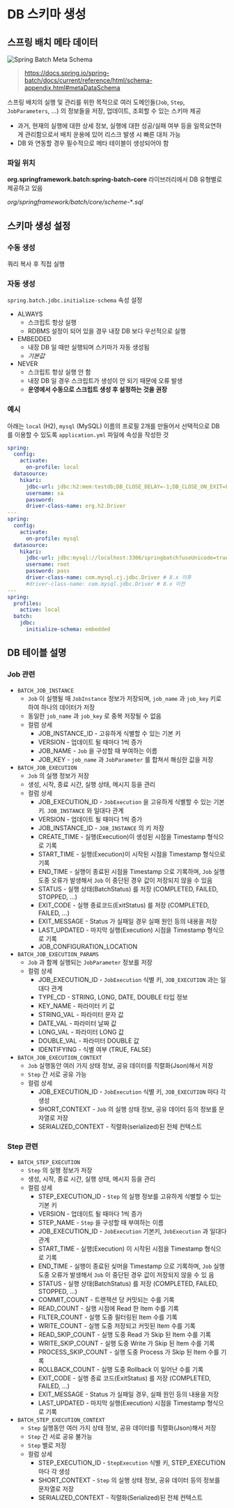 # DB 스키마 생성

## 스프링 배치 메타 데이터

![Spring Batch Meta Schema](https://docs.spring.io/spring-batch/docs/current/reference/html/images/meta-data-erd.png)

> https://docs.spring.io/spring-batch/docs/current/reference/html/schema-appendix.html#metaDataSchema

스프링 배치의 실행 및 관리를 위한 목적으로 여러 도메인들(`Job`, `Step`, `JobParameters`, ...) 의 정보들을 저장, 업데이트, 조회할 수 있는 스키마 제공

* 과거, 현재의 실행에 대한 상세 정보, 실행에 대한 성공/실패 여부 등을 일목요연하게 관리함으로서 배치 운용에 있어 리스크 발생 시 빠른 대처 가능
* DB 와 연동할 경우 필수적으로 메타 테이블이 생성되어야 함

### 파일 위치

**org.springframework.batch:spring-batch-core** 라이브러리에서 DB 유형별로 제공하고 있음

*org/springframework/batch/core/scheme-***.sql*

## 스키마 생성 설정

### 수동 생성

쿼리 복사 후 직접 실행

### 자동 생성

`spring.batch.jdbc.initialize-schema` 속성 설정

* ALWAYS
   + 스크립트 항상 실행
   + RDBMS 설정이 되어 있을 경우 내장 DB 보다 우선적으로 실행
* EMBEDDED
   + 내장 DB 일 때만 실행되며 스키마가 자동 생성됨
   + *기본값*
* NEVER
   + 스크립트 항상 실행 안 함
   + 내장 DB 일 경우 스크립트가 생성이 안 되기 때문에 오류 발생
   + **운영에서 수동으로 스크립트 생성 후 설정하는 것을 권장**

### 예시

아래는 `local` (H2), `mysql` (MySQL) 이름의 프로필 2개를 만들어서 선택적으로 DB 를 이용할 수 있도록 `application.yml` 파일에 속성을 작성한 것

```yaml
spring:
  config:
    activate:
      on-profile: local
  datasource:
    hikari:
      jdbc-url: jdbc:h2:mem:testdb;DB_CLOSE_DELAY=-1;DB_CLOSE_ON_EXIT=FALSE
      username: sa
      password:
      driver-class-name: org.h2.Driver
---
spring:
  config:
    activate:
      on-profile: mysql
  datasource:
    hikari:
      jdbc-url: jdbc:mysql://localhost:3306/springbatch?useUnicode=true&characterEncoding=utf8
      username: root
      password: pass
      driver-class-name: com.mysql.cj.jdbc.Driver # 8.x 이후
      #driver-class-name: com.mysql.jdbc.Driver # 8.x 이전
---
spring:
  profiles:
    active: local
  batch:
    jdbc:
      initialize-schema: embedded
```

## DB 테이블 설명

### Job 관련

* `BATCH_JOB_INSTANCE`
   + `Job` 이 실행될 때 `JobInstance` 정보가 저장되며, `job_name` 과 `job_key` 키로 하여 하나의 데이터가 저장
   + 동일한 `job_name` 과 `job_key` 로 중복 저장될 수 없음
   + 컬럼 상세
      + JOB_INSTANCE_ID - 고유하게 식별할 수 있는 기본 키
      + VERSION - 업데이트 될 때마다 1씩 증가
      + JOB_NAME - `Job` 을 구성할 때 부여하는 이름
      + JOB_KEY - `job_name` 과 `JobParameter` 를 합쳐서 해싱한 값을 저장
* `BATCH_JOB_EXECUTION`
   + `Job` 의 실행 정보가 저장
   + 생성, 시작, 종료 시간, 실행 상태, 메시지 등을 관리
   + 컬럼 상세
     + JOB_EXECUTION_ID - `JobExecution` 을 고유하게 식별할 수 있는 기본 키. `JOB_INSTANCE` 와 일대다 관계
     + VERSION - 업데이트 될 때마다 1씩 증가
     + JOB_INSTANCE_ID - `JOB_INSTANCE` 의 키 저장
     + CREATE_TIME - 실행(Execution)이 생성된 시점을 Timestamp 형식으로 기록
     + START_TIME - 실행(Execution)이 시작된 시점을 Timestamp 형식으로 기록
     + END_TIME - 실행이 종료된 시점을 Timestamp 으로 기록하며, `Job` 실행 도중 오류가 발생해서 `Job` 이 중단된 경우 값이 저장되지 않을 수 있음
     + STATUS - 실행 상태(BatchStatus) 를 저장 (COMPLETED, FAILED, STOPPED, ...)
     + EXIT_CODE - 실행 종료코드(ExitStatus) 를 저장 (COMPLETED, FAILED, ...)
     + EXIT_MESSAGE - Status 가 실패일 경우 실패 원인 등의 내용을 저장
     + LAST_UPDATED - 마지막 실행(Execution) 시점을 Timestamp 형식으로 기록
     + JOB_CONFIGURATION_LOCATION
* `BATCH_JOB_EXECUTION_PARAMS`
   + `Job` 과 함께 실행되는 `JobParameter` 정보를 저장
   + 컬럼 상세
     + JOB_EXECUTION_ID - `JobExecution` 식별 키, `JOB_EXECUTION` 과는 일대다 관계
     + TYPE_CD - STRING, LONG, DATE, DOUBLE 타입 정보
     + KEY_NAME - 파라미터 키 값
     + STRING_VAL - 파라미터 문자 값
     + DATE_VAL - 파라미터 날짜 값
     + LONG_VAL - 파라미터 LONG 값
     + DOUBLE_VAL - 파라미터 DOUBLE 값
     + IDENTIFYING - 식별 여부 (TRUE, FALSE)
* `BATCH_JOB_EXECUTION_CONTEXT`
   + `Job` 실행동안 여러 가지 상태 정보, 공유 데이터를 직렬화(Json)해서 저장
   + `Step` 간 서로 공유 가능
   + 컬럼 상세
     + JOB_EXECUTION_ID - `JobExecution` 식별 키, `JOB_EXECUTION` 마다 각 생성
     + SHORT_CONTEXT - `Job` 의 실행 상태 정보, 공유 데이터 등의 정보를 문자열로 저장
     + SERIALIZED_CONTEXT - 직렬화(serialized)된 전체 컨텍스트

### Step 관련

* `BATCH_STEP_EXECUTION`
   + `Step` 의 실행 정보가 저장
   + 생성, 시작, 종료 시간, 실행 상태, 메시지 등을 관리
   + 컬럼 상세
     + STEP_EXECUTION_ID - `Step` 의 실행 정보를 고유하게 식별할 수 있는 기본 키
     + VERSION - 업데이트 될 때마다 1씩 증가
     + STEP_NAME - `Step` 을 구성할 때 부여하는 이름
     + JOB_EXECUTION_ID -  `JobExecution` 기본키, `JobExecution` 과 일대다 관계
     + START_TIME - 실행(Execution) 이 시작된 시점을 Timestamp 형식으로 기록
     + END_TIME - 실행이 종료된 싲머을 Timestamp 으로 기록하며, `Job` 실행 도중 오류가 발생해서 `Job` 이 중단된 경우 값이 저장되지 않을 수 있 음
     + STATUS - 실행 상태(BatchStatus) 를 저장 (COMPLETED, FAILED, STOPPED, ...)
     + COMMIT_COUNT - 트랜잭션 당 커밋되는 수를 기록
     + READ_COUNT - 실행 시점에 Read 한 Item 수를 기록
     + FILTER_COUNT - 실행 도중 필터링된 Item 수를 기록
     + WRITE_COUNT - 실행 도중 저장되고 커밋된 Item 수를 기록
     + READ_SKIP_COUNT - 실행 도중 Read 가 Skip 된 Item 수를 기록
     + WRITE_SKIP_COUNT - 실행 도중 Write 가 Skip 된 Item 수를 기록
     + PROCESS_SKIP_COUNT - 실행 도중 Process 가 Skip 된 Item 수를 기록
     + ROLLBACK_COUNT - 실행 도중 Rollback 이 일어난 수를 기록
     + EXIT_CODE - 실행 종료 코드(ExitStatus) 를 저장 (COMPLETED, FAILED, ...)
     + EXIT_MESSAGE - Status 가 실패일 경우, 실패 원인 등의 내용을 저장
     + LAST_UPDATED - 마지막 실행(Execution) 시점을 Timestamp 형식으로 기록
* `BATCH_STEP_EXECUTION_CONTEXT`
   + `Step` 실행동안 여러 가지 상태 정보, 공유 데이터를 직렬화(Json)해서 저장
   + `Step` 간 서로 공유 불가능
   + `Step` 별로 저장
   + 컬럼 상세
     + STEP_EXECUTION_ID - `StepExecution` 식별 키, STEP_EXECUTION 마다 각 생성
     + SHORT_CONTEXT - `Step` 의 실행 상태 정보, 공유 데이터 등의 정보를 문자열로 저장
     + SERIALIZED_CONTEXT - 직렬화(Serialized)된 전체 컨텍스트